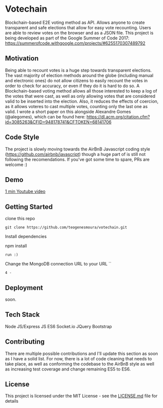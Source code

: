 # Votechain

Blockchain-based E2E voting method as API. Allows anyone to create transparent and safe elections that allow for easy vote recounting. Users are able to review votes on the browser and as a JSON file. This project is being developed as part of the Google Summer of Code 2017:
https://summerofcode.withgoogle.com/projects/#6255170307489792

## Motivation

Being able to recount votes is a huge step towards transparent elections. The vast majority of election methods around the globe (including manual and electronic ones) do not allow citizens to easily recount the votes in order to check for accuracy, or even if they do it is hard to do so. A Blockchain-based voting method allows all those interested to keep a log of the votes that were cast, as well as only allowing votes that are considered valid to be inserted into the election. Also, it reduces the effects of coercion, as it allows voteres to cast multiple votes, counting only the last one as valid. 
I wrote a short paper on this alongside Alexandre Gomes (@alegomes), which can be found here:
https://dl.acm.org/citation.cfm?id=3085263&CFID=948178741&CFTOKEN=68141706

## Code Style
The project is slowly moving towards the AirBnB Javascript coding style (https://github.com/airbnb/javascript) though a huge part of is still not following the recomendations. If you've got some time to spare, PRs are welcome :) 

## Demo
[1 min Youtube video](https://youtu.be/lfjZtcb2u40 "Votechain Demo")

## Getting Started

clone this repo
```
git clone https://github.com/teogenesmoura/votechain.git
``` 
Install dependencies

npm install 
``` 
run :)
```
Change the MongoDB connection URL to your URL
``
```
4 - 
```

## Deployment

soon.
<!-- 1 - Create a new account on Heroku
2 - git push the code to your repo
3 - link your git link into Heroku
4 - Deploy! -->

## Tech Stack
Node JS/Express JS
ES6 
Socket.io
JQuery
Bootstrap

## Contributing

There are multiple possible contributions and I'll update this section as soon as I have a solid list. For now, there is a lot of code cleaning that needs to take place, as well as conforming the codebase to the AirBnB style as well as 
increasing test coverage and change remaining ES5 to ES6.

## License

This project is licensed under the MIT License - see the [LICENSE.md](LICENSE.md) file for details